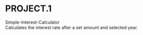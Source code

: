 # PROJECT.1

Simple-Interest-Calculator  
Calculates the interest rate after a set amount and selected year.
